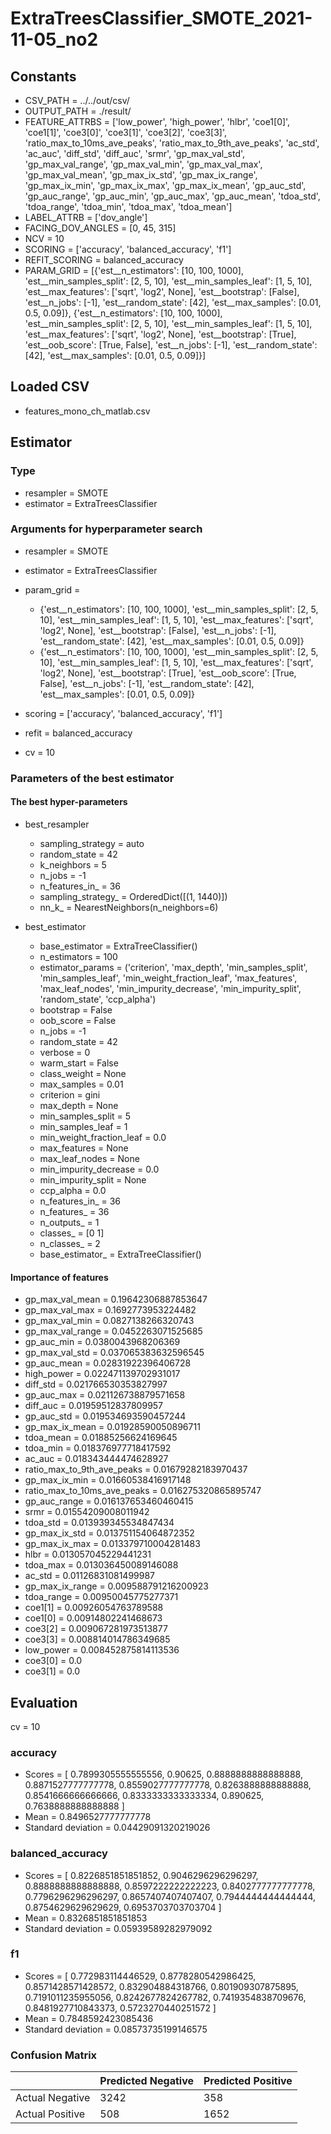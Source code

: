 # ExtraTreesClassifier_SMOTE_2021-11-05_no2
## Constants
- CSV_PATH = ../../out/csv/
- OUTPUT_PATH = ./result/
- FEATURE_ATTRBS = ['low_power', 'high_power', 'hlbr', 'coe1[0]', 'coe1[1]', 'coe3[0]', 'coe3[1]', 'coe3[2]', 'coe3[3]', 'ratio_max_to_10ms_ave_peaks', 'ratio_max_to_9th_ave_peaks', 'ac_std', 'ac_auc', 'diff_std', 'diff_auc', 'srmr', 'gp_max_val_std', 'gp_max_val_range', 'gp_max_val_min', 'gp_max_val_max', 'gp_max_val_mean', 'gp_max_ix_std', 'gp_max_ix_range', 'gp_max_ix_min', 'gp_max_ix_max', 'gp_max_ix_mean', 'gp_auc_std', 'gp_auc_range', 'gp_auc_min', 'gp_auc_max', 'gp_auc_mean', 'tdoa_std', 'tdoa_range', 'tdoa_min', 'tdoa_max', 'tdoa_mean']
- LABEL_ATTRB = ['dov_angle']
- FACING_DOV_ANGLES = [0, 45, 315]
- NCV = 10
- SCORING = ['accuracy', 'balanced_accuracy', 'f1']
- REFIT_SCORING = balanced_accuracy
- PARAM_GRID = [{'est__n_estimators': [10, 100, 1000], 'est__min_samples_split': [2, 5, 10], 'est__min_samples_leaf': [1, 5, 10], 'est__max_features': ['sqrt', 'log2', None], 'est__bootstrap': [False], 'est__n_jobs': [-1], 'est__random_state': [42], 'est__max_samples': [0.01, 0.5, 0.09]}, {'est__n_estimators': [10, 100, 1000], 'est__min_samples_split': [2, 5, 10], 'est__min_samples_leaf': [1, 5, 10], 'est__max_features': ['sqrt', 'log2', None], 'est__bootstrap': [True], 'est__oob_score': [True, False], 'est__n_jobs': [-1], 'est__random_state': [42], 'est__max_samples': [0.01, 0.5, 0.09]}]

## Loaded CSV
- features_mono_ch_matlab.csv

## Estimator
### Type
- resampler = SMOTE
- estimator = ExtraTreesClassifier

### Arguments for hyperparameter search
- resampler = SMOTE
- estimator = ExtraTreesClassifier
- param_grid = 
	- {'est__n_estimators': [10, 100, 1000], 'est__min_samples_split': [2, 5, 10], 'est__min_samples_leaf': [1, 5, 10], 'est__max_features': ['sqrt', 'log2', None], 'est__bootstrap': [False], 'est__n_jobs': [-1], 'est__random_state': [42], 'est__max_samples': [0.01, 0.5, 0.09]}
	- {'est__n_estimators': [10, 100, 1000], 'est__min_samples_split': [2, 5, 10], 'est__min_samples_leaf': [1, 5, 10], 'est__max_features': ['sqrt', 'log2', None], 'est__bootstrap': [True], 'est__oob_score': [True, False], 'est__n_jobs': [-1], 'est__random_state': [42], 'est__max_samples': [0.01, 0.5, 0.09]}

- scoring = ['accuracy', 'balanced_accuracy', 'f1']
- refit = balanced_accuracy
- cv = 10

### Parameters of the best estimator
#### The best hyper-parameters
- best_resampler
	- sampling_strategy = auto
	- random_state = 42
	- k_neighbors = 5
	- n_jobs = -1
	- n_features_in_ = 36
	- sampling_strategy_ = OrderedDict([(1, 1440)])
	- nn_k_ = NearestNeighbors(n_neighbors=6)

- best_estimator
	- base_estimator = ExtraTreeClassifier()
	- n_estimators = 100
	- estimator_params = ('criterion', 'max_depth', 'min_samples_split', 'min_samples_leaf', 'min_weight_fraction_leaf', 'max_features', 'max_leaf_nodes', 'min_impurity_decrease', 'min_impurity_split', 'random_state', 'ccp_alpha')
	- bootstrap = False
	- oob_score = False
	- n_jobs = -1
	- random_state = 42
	- verbose = 0
	- warm_start = False
	- class_weight = None
	- max_samples = 0.01
	- criterion = gini
	- max_depth = None
	- min_samples_split = 5
	- min_samples_leaf = 1
	- min_weight_fraction_leaf = 0.0
	- max_features = None
	- max_leaf_nodes = None
	- min_impurity_decrease = 0.0
	- min_impurity_split = None
	- ccp_alpha = 0.0
	- n_features_in_ = 36
	- n_features_ = 36
	- n_outputs_ = 1
	- classes_ = [0 1]
	- n_classes_ = 2
	- base_estimator_ = ExtraTreeClassifier()

#### Importance of features
- gp_max_val_mean = 0.19642306887853647
- gp_max_val_max = 0.1692773953224482
- gp_max_val_min = 0.0827138266320743
- gp_max_val_range = 0.0452263071525685
- gp_auc_min = 0.0380043968206369
- gp_max_val_std = 0.037065383632596545
- gp_auc_mean = 0.02831922396406728
- high_power = 0.022471139702931017
- diff_std = 0.021766530353827997
- gp_auc_max = 0.021126738879571658
- diff_auc = 0.01959512837809957
- gp_auc_std = 0.019534693590457244
- gp_max_ix_mean = 0.01928590050896711
- tdoa_mean = 0.01885256624169645
- tdoa_min = 0.018376977718417592
- ac_auc = 0.018343444474628927
- ratio_max_to_9th_ave_peaks = 0.01679282183970437
- gp_max_ix_min = 0.01660538416917148
- ratio_max_to_10ms_ave_peaks = 0.016275320865895747
- gp_auc_range = 0.016137653460460415
- srmr = 0.01554209008011942
- tdoa_std = 0.013939345534847434
- gp_max_ix_std = 0.013751154064872352
- gp_max_ix_max = 0.013379710004281483
- hlbr = 0.013057045229441231
- tdoa_max = 0.013036450089146088
- ac_std = 0.01126831081499987
- gp_max_ix_range = 0.009588791216200923
- tdoa_range = 0.00950045775277371
- coe1[1] = 0.00926054763789588
- coe1[0] = 0.00914802241468673
- coe3[2] = 0.009067281973513877
- coe3[3] = 0.008814014786349685
- low_power = 0.008452875814113536
- coe3[0] = 0.0
- coe3[1] = 0.0

## Evaluation
cv = 10
### accuracy
- Scores = [ 0.7899305555555556, 0.90625, 0.8888888888888888, 0.8871527777777778, 0.8559027777777778, 0.8263888888888888, 0.8541666666666666, 0.8333333333333334, 0.890625, 0.7638888888888888 ]
- Mean = 0.8496527777777778
- Standard deviation = 0.04429091320219026

### balanced_accuracy
- Scores = [ 0.8226851851851852, 0.9046296296296297, 0.8888888888888888, 0.8597222222222223, 0.8402777777777778, 0.7796296296296297, 0.8657407407407407, 0.7944444444444444, 0.8754629629629629, 0.6953703703703704 ]
- Mean = 0.8326851851851853
- Standard deviation = 0.05939589282979092

### f1
- Scores = [ 0.772983114446529, 0.8778280542986425, 0.8571428571428572, 0.832904884318766, 0.801909307875895, 0.7191011235955056, 0.8242677824267782, 0.7419354838709676, 0.8481927710843373, 0.5723270440251572 ]
- Mean = 0.7848592423085436
- Standard deviation = 0.08573735199146575

### Confusion Matrix
|  | Predicted Negative | Predicted Positive |
| --- | --- | --- |
| Actual Negative | 3242 | 358 |
| Actual Positive | 508 | 1652 |

      